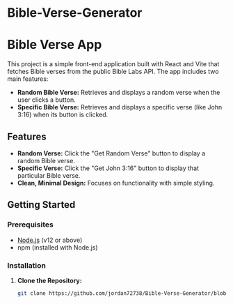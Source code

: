 # Bible-Verse-Generator
# Bible Verse App

This project is a simple front-end application built with React and Vite that fetches Bible verses from the public Bible Labs API. The app includes two main features:
- **Random Bible Verse:** Retrieves and displays a random verse when the user clicks a button.
- **Specific Bible Verse:** Retrieves and displays a specific verse (like John 3:16) when its button is clicked.

## Features

- **Random Verse:** Click the "Get Random Verse" button to display a random Bible verse.
- **Specific Verse:** Click the "Get John 3:16" button to display that particular Bible verse.
- **Clean, Minimal Design:** Focuses on functionality with simple styling.

## Getting Started

### Prerequisites

- [Node.js](https://nodejs.org/) (v12 or above)
- npm (installed with Node.js)

### Installation

1. **Clone the Repository:**

   ```bash
   git clone https://github.com/jordan72738/Bible-Verse-Generator/blob/main/README.md?plain=1
